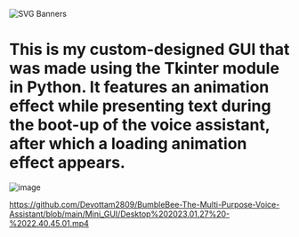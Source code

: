 ![SVG Banners](https://svg-banners.vercel.app/api?type=glitch&text1=BumbleBee_GUI&width=1200&height=200)
# This is my custom-designed GUI that was made using the Tkinter module in Python. It features an animation effect while presenting text during the boot-up of the voice assistant, after which a loading animation effect appears.

![image](https://user-images.githubusercontent.com/96367023/232275214-63abe7e7-2308-4c0f-87dd-082a1957a8d4.png)

https://github.com/Devottam2809/BumbleBee-The-Multi-Purpose-Voice-Assistant/blob/main/Mini_GUI/Desktop%202023.01.27%20-%2022.40.45.01.mp4
